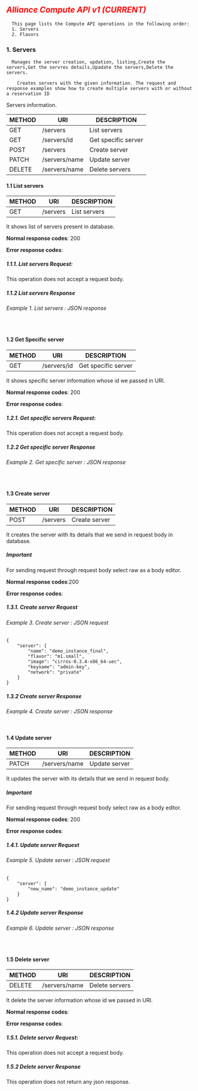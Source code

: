 ## *<font color='red'>Alliance Compute API v1 (CURRENT)</font>*
      
      This page lists the Compute API operations in the following order: 
      1. Servers
      2. Flavors
      
      
###  1. Servers
      
      Manages the server creation, updation, listing,Create the servers,Get the servres details,Upadate the servers,Delete the servers.

        Creates servers with the given information. The request and response examples show how to create multiple servers with or without a reservation ID

  <p>
  Servers information.
  </p>


METHOD  |  URI                                        |DESCRIPTION
--------|---------------------------------------------|-------------
GET     | /servers                                    |List servers
GET     | /servers/id                                 |Get specific server
POST    | /servers                                    |Create server
PATCH   | /servers/name                               |Update server
DELETE  | /servers/name                               |Delete servers



#### 1.1 List servers

METHOD  |  URI                        |DESCRIPTION
--------|---------------------------- |-------------
GET     | /servers                    |List servers

<p>
It shows list of servers present in database.
</p>

<p><b>Normal response codes</b>: 200
</p>
<p><b>Error response codes</b>: 
</p>
     
##### 1.1.1. List servers Request:

This operation does not accept a request body.

##### 1.1.2 List servers Response

###### Example 1. List servers : JSON response

```


```

#### 1.2  Get Specific server


METHOD  |  URI                        |DESCRIPTION
--------|---------------------------- |-------------
GET     | /servers/id                 |Get specific server

<p>
It shows specific server information whose id we passed in URI.
</p>

<p><b>Normal response codes</b>: 200 
</p>
<p><b>Error response codes</b>: 
</p>

     
##### 1.2.1. Get specific servers Request:

This operation does not accept a request body.


##### 1.2.2 Get specific server Response

###### Example 2. Get specific server : JSON response

```


```

#### 1.3  Create server

METHOD  |  URI                        |DESCRIPTION
--------|---------------------------- |-------------
POST    | /servers                    |Create server

<p>
It creates the server with its details that we send in request body in database.
</p>

##### Important 

<p>
For sending request through request body select raw as a body editor.
</p>

<p><b>Normal response codes</b>:200 
</p>
<p><b>Error response codes</b>: 
</p>

     
##### 1.3.1. Create server Request


###### Example 3. Create server : JSON request

```
{
    "server": {
        "name": "demo_instance_final",
        "flavor": "m1.small",
        "image": "cirros-0.3.4-x86_64-uec",
        "keyname": "admin-key",
        "network": "private"
    }
} 

```


##### 1.3.2 Create server Response

###### Example 4. Create server : JSON response

```

```

#### 1.4  Update server

METHOD  |  URI                        |DESCRIPTION
--------|---------------------------- |-------------
PATCH   | /servers/name               |Update server

<p>
It updates the server with its details that we send in request body.
</p>

##### Important 

<p>
For sending request through request body select raw as a body editor.
</p>

<p><b>Normal response codes</b>: 200
</p>
<p><b>Error response codes</b>: 
</p>

     
##### 1.4.1. Update server Request


###### Example 5. Update server : JSON request

```
{
    "server": {
        "new_name": "demo_instance_update"
    }
} 

```


##### 1.4.2 Update server Response

###### Example 6. Update server : JSON response

```


```

#### 1.5  Delete server


METHOD  |  URI                        |DESCRIPTION
--------|---------------------------- |-------------
DELETE  | /servers/name               |Delete servers

<p>
It delete the server information whose id we passed in URI.
</p>

<p><b>Normal response codes</b>: 
</p>
<p><b>Error response codes</b>: 
</p>

     
##### 1.5.1. Delete server Request:

This operation does not accept a request body.


##### 1.5.2 Delete server Response

This operation does not return any json response.



